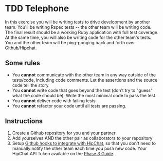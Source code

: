 # TDD Telephone

In this exercise you will be writing tests to drive development by another team. You'll be writing Rspec tests -- the other team will be writing code. The final result should be a working Ruby application with full test coverage. At the same time, you will also be writing code for the other team's tests. You and the other team will be ping-ponging back and forth over Github/Hipchat.

## Some rules
- You **cannot** communicate with the other team in any way outside of the tests/code, including code comments. Let the assertions and the source code tell the story.
- You **cannot** write code that goes beyond the test (don't try to "guess" what the code should be). Write the most minimal code to pass the test.
- You **cannot** deliver code with failing tests.
- You **cannot** refactor your code until all tests are passing.

## Instructions

1. Create a Github repository for you and your partner
2. Add yourselves AND the other pair as collaborators to your repository
3. Setup [Github hooks to integrate with HipChat](http://help.hipchat.com/knowledgebase/articles/64389-github-integration), so that you don't need to manually notify the other team each time you push new code. Your HipChat API Token available on the [Phase 3 Guide](http://github.com/../phase-3-guide).
